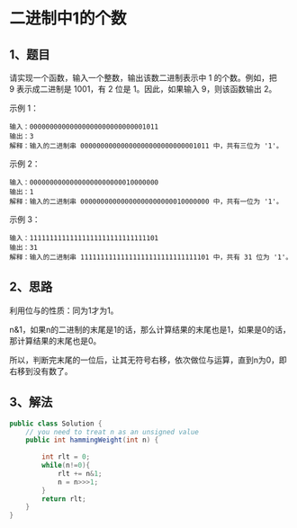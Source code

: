 # 二进制中1的个数

## 1、题目

请实现一个函数，输入一个整数，输出该数二进制表示中 1 的个数。例如，把 9 表示成二进制是 1001，有 2 位是 1。因此，如果输入 9，则该函数输出 2。

示例 1：

	输入：00000000000000000000000000001011
	输出：3
	解释：输入的二进制串 00000000000000000000000000001011 中，共有三位为 '1'。

示例 2：

	输入：00000000000000000000000010000000
	输出：1
	解释：输入的二进制串 00000000000000000000000010000000 中，共有一位为 '1'。

示例 3：

	输入：11111111111111111111111111111101
	输出：31
	解释：输入的二进制串 11111111111111111111111111111101 中，共有 31 位为 '1'。

## 2、思路

利用位与的性质：同为1才为1。

n&1，如果n的二进制的末尾是1的话，那么计算结果的末尾也是1，如果是0的话，那计算结果的末尾也是0。

所以，判断完末尾的一位后，让其无符号右移，依次做位与运算，直到n为0，即右移到没有数了。

## 3、解法

```java
public class Solution {
    // you need to treat n as an unsigned value
    public int hammingWeight(int n) {
        
        int rlt = 0;
        while(n!=0){
        	rlt += n&1;
        	n = n>>>1;
        }
        return rlt;
    }
}
```